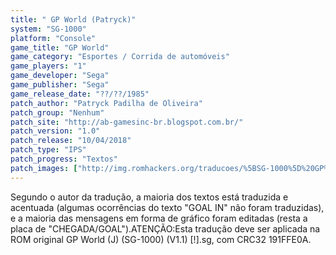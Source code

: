 ```yaml
---
title: " GP World (Patryck)"
system: "SG-1000"
platform: "Console"
game_title: "GP World"
game_category: "Esportes / Corrida de automóveis"
game_players: "1"
game_developer: "Sega"
game_publisher: "Sega"
game_release_date: "??/??/1985"
patch_author: "Patryck Padilha de Oliveira"
patch_group: "Nenhum"
patch_site: "http://ab-gamesinc-br.blogspot.com.br/"
patch_version: "1.0"
patch_release: "10/04/2018"
patch_type: "IPS"
patch_progress: "Textos"
patch_images: ["http://img.romhackers.org/traducoes/%5BSG-1000%5D%20GP%20World%20-%20Patryck%20-%201.png","http://img.romhackers.org/traducoes/%5BSG-1000%5D%20GP%20World%20-%20Patryck%20-%202.png","http://img.romhackers.org/traducoes/%5BSG-1000%5D%20GP%20World%20-%20Patryck%20-%203.png"]
---
```

Segundo o autor da tradução, a maioria dos textos está traduzida e acentuada (algumas ocorrências do texto "GOAL IN" não foram traduzidas), e a maioria das mensagens em forma de gráfico foram editadas (resta a placa de "CHEGADA/GOAL").ATENÇÃO:Esta tradução deve ser aplicada na ROM original GP World (J) (SG-1000) (V1.1) [!].sg, com CRC32 191FFE0A.